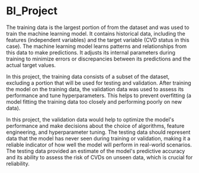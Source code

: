 # BI_Project
The training data is the largest portion of from the dataset and was used to train the machine learning model. It contains historical data, including the features (independent variables) and the target variable (CVD status in this case). The machine learning model learns patterns and relationships from this data to make predictions. It adjusts its internal parameters during training to minimize errors or discrepancies between its predictions and the actual target values.

In this project, the training data consists of a subset of the dataset, excluding a portion that will
be used for testing and validation.
After training the model on the training data, the validation data was used to assess its
performance and tune hyperparameters. This helps to prevent overfitting (a model fitting
the training data too closely and performing poorly on new data).

In this project, the validation data would help to optimize the model's performance and make
decisions about the choice of algorithms, feature engineering, and hyperparameter tuning.
The testing data should represent data that the model has never seen during training or
validation, making it a reliable indicator of how well the model will perform in real-world
scenarios. The testing data provided an estimate of the model's predictive accuracy and its
ability to assess the risk of CVDs on unseen data, which is crucial for reliability.
